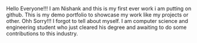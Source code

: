 Hello Everyone!!!
I am Nishank and this is my first ever work i am putting on github.
This is my demo portfolio to showcase my work like my projects or other.
Ohh Sorry!!! I forgot to tell about myself.
I am computer science and engineering student who just cleared his degree and awaiting to do some contributions to this industry.

